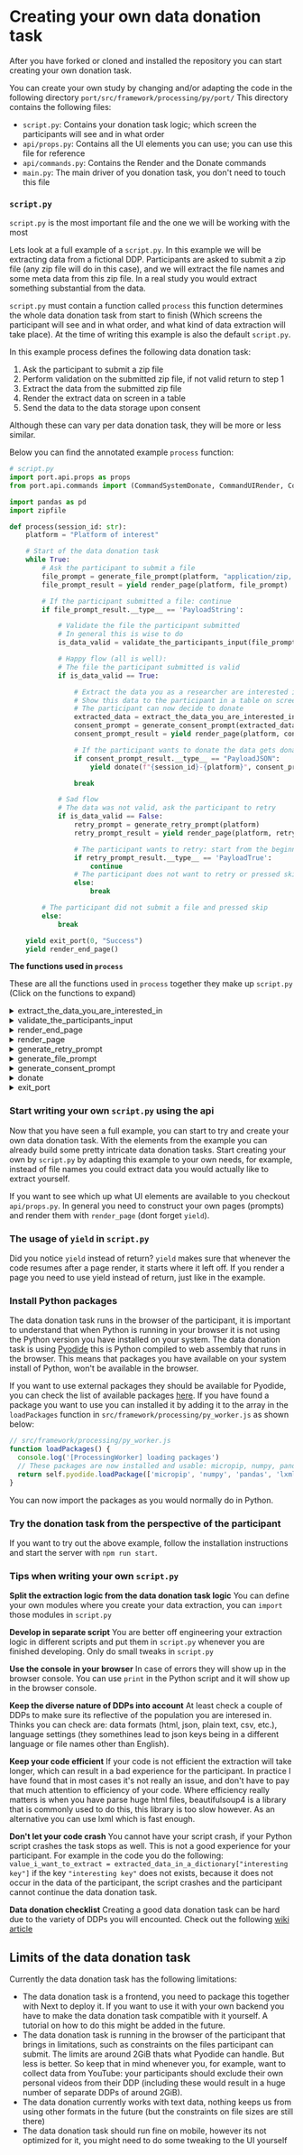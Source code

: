 # Creating your own data donation task


After you have forked or cloned and installed the repository you can start creating your own donation task. 

You can create your own study by changing and/or adapting the code in the following directory `port/src/framework/processing/py/port/`
This directory contains the following files:

* `script.py`: Contains your donation task logic; which screen the participants will see and in what order
* `api/props.py`: Contains all the UI elements you can use; you can use this file for reference
* `api/commands.py`: Contains the Render and the Donate commands
* `main.py`: The main driver of you donation task, you don't need to touch this file

### `script.py`

`script.py` is the most important file and the one we will be working with the most

Lets look at a full example of a `script.py`. In this example we will be extracting data from a fictional DDP. 
Participants are asked to submit a zip file (any zip file will do in this case), and we will extract the file names and some meta data from this zip file. 
In a real study you would extract something substantial from the data.

`script.py` must contain a function called `process` this function determines the whole data donation task from start to finish (Which screens the participant will see and in what order, and what kind of data extraction will take place). 
At the time of writing this example is also the default `script.py`. 

In this example process defines the following data donation task:

1. Ask the participant to submit a zip file
2. Perform validation on the submitted zip file, if not valid return to step 1
3. Extract the data from the submitted zip file
4. Render the extract data on screen in a table
5. Send the data to the data storage upon consent

Although these can vary per data donation task, they will be more or less similar.

Below you can find the annotated example `process` function: 

```python
# script.py
import port.api.props as props
from port.api.commands import (CommandSystemDonate, CommandUIRender, CommandSystemExit)

import pandas as pd
import zipfile

def process(session_id: str):
    platform = "Platform of interest"

    # Start of the data donation task
    while True:
        # Ask the participant to submit a file
        file_prompt = generate_file_prompt(platform, "application/zip, text/plain")
        file_prompt_result = yield render_page(platform, file_prompt)

        # If the participant submitted a file: continue
        if file_prompt_result.__type__ == 'PayloadString':

            # Validate the file the participant submitted
            # In general this is wise to do 
            is_data_valid = validate_the_participants_input(file_prompt_result.value)

            # Happy flow (all is well):
            # The file the participant submitted is valid
            if is_data_valid == True:

                # Extract the data you as a researcher are interested in, and put it in a pandas DataFrame
                # Show this data to the participant in a table on screen
                # The participant can now decide to donate
                extracted_data = extract_the_data_you_are_interested_in(file_prompt_result.value)
                consent_prompt = generate_consent_prompt(extracted_data)
                consent_prompt_result = yield render_page(platform, consent_prompt)

                # If the participant wants to donate the data gets donated
                if consent_prompt_result.__type__ == "PayloadJSON":
                    yield donate(f"{session_id}-{platform}", consent_prompt_result.value)

                break

            # Sad flow
            # The data was not valid, ask the participant to retry
            if is_data_valid == False:
                retry_prompt = generate_retry_prompt(platform)
                retry_prompt_result = yield render_page(platform, retry_prompt)

                # The participant wants to retry: start from the beginning
                if retry_prompt_result.__type__ == 'PayloadTrue':
                    continue
                # The participant does not want to retry or pressed skip
                else:
                    break

        # The participant did not submit a file and pressed skip
        else:
            break

    yield exit_port(0, "Success")
    yield render_end_page()

```

**The functions used in `process`**

These are all the functions used in `process` together they make up `script.py` (Click on the functions to expand)

<details>
<summary>extract_the_data_you_are_interested_in</summary>

```python
def extract_the_data_you_are_interested_in(zip_file: str) -> pd.DataFrame:
    """
    This function extracts the data the researcher is interested in

    In this case we extract from the zipfile:
    * The filesnames
    * The compressed file size
    * The file size

    You could extract anything here
    """
    names = []
    out = pd.DataFrame()

    try:
        file = zipfile.ZipFile(zip_file)
        data = []
        for name in file.namelist():
            names.append(name)
            info = file.getinfo(name)
            data.append((name, info.compress_size, info.file_size))

        out = pd.DataFrame(data, columns=["File name", "Compressed file size", "File size"])

    except Exception as e:
        print(f"Something went wrong: {e}")

    return out
```

</details>

<details>
<summary>validate_the_participants_input</summary>

```python
def validate_the_participants_input(zip_file: str) -> bool:
    """
    Check if the participant actually submitted a zipfile
    Returns True if participant submitted a zipfile, otherwise False

    In reality you need to do a lot more validation.
    Some things you could check:
    - Check if the the file(s) are the correct format (json, html, binary, etc.)
    - If the files are in the correct language
    """

    try:
        with zipfile.ZipFile(zip_file) as zf:
            return True
    except zipfile.BadZipFile:
        return False
```

</details>

<details>
<summary>render_end_page</summary>

```python
def render_end_page():
    """
    Renders a thank you page
    """
    page = props.PropsUIPageEnd()
    return CommandUIRender(page)

```

</details>

<details>
<summary>render_page</summary>

```python
def render_page(platform: str, body, progress: int):
    """
    Renders the UI components
    """
    header = props.PropsUIHeader(props.Translatable({"en": platform, "nl": platform }))
    footer = props.PropsUIFooter(progress)
    page = props.PropsUIPageDonation(platform, header, body, footer)
    return CommandUIRender(page)
```

</details>

<details>
<summary>generate_retry_prompt</summary>

```python
def generate_retry_prompt(platform: str) -> props.PropsUIPromptConfirm:
    """
    Generates a retry screen, this can be used if validation failed for example.
    You can aks the participant to try again, and go back to the submit file prompt
    """
    text = props.Translatable({
        "en": f"Unfortunately, we cannot process your {platform} file. Continue, if you are sure that you selected the right file. Try again to select a different file.",
        "nl": f"Helaas, kunnen we uw {platform} bestand niet verwerken. Weet u zeker dat u het juiste bestand heeft gekozen? Ga dan verder. Probeer opnieuw als u een ander bestand wilt kiezen."
    })
    ok = props.Translatable({
        "en": "Try again",
        "nl": "Probeer opnieuw"
    })
    cancel = props.Translatable({
        "en": "Continue",
        "nl": "Verder"
    })
    return props.PropsUIPromptConfirm(text, ok, cancel)
```

</details>


<details>
<summary>generate_file_prompt</summary>

```python
def generate_file_prompt(platform: str) -> props.PropsUIPromptFileInput:
    """
    Generates a prompt that asks the participant to input a file
    """
    description = props.Translatable({
        "en": f"Please follow the download instructions and choose the file that you stored on your device. Click “Skip” at the right bottom, if you do not have a {platform} file. ",
        "nl": f"Volg de download instructies en kies het bestand dat u opgeslagen heeft op uw apparaat. Als u geen {platform} bestand heeft klik dan op “Overslaan” rechts onder."
    })
 
    return props.PropsUIPromptFileInput(description, "application/zip, text/plain")
```

</details>

<details>
<summary>generate_consent_prompt</summary>

```python
def generate_consent_prompt(df: pd.DataFrame) -> props.PropsUIPromptConsentForm:
    """
    Generates a prompt screen with table(s) with the extract data for the participant to review
    """
    table_title = props.Translatable({
        "en": "Zip file contents",
        "nl": "Inhoud zip bestand"
    })
    table = props.PropsUIPromptConsentFormTable("zip_contents", table_title, df)
    return props.PropsUIPromptConsentForm([table], [])
```

</details>

<details>
<summary>donate</summary>

```python
def donate(key, json_string):
    """
    Sends data to the backend
    """
    return CommandSystemDonate(key, json_string)
```

</details>


<details>
<summary>exit_port</summary>

```python
def exit_port(code, info):
    """
    When in Next this function exits the data donation task, and lets the participant return to Next
    """
    return CommandSystemExit(code, info)
```

</details>


### Start writing your own `script.py` using the api

Now that you have seen a full example, you can start to try and create your own data donation task. With the elements from the example you can already build some pretty intricate data donation tasks.
Start creating your own by `script.py` by adapting this example to your own needs, for example, instead of file names you could extract data you would actually like to extract yourself.

If you want to see which up what UI elements are available to you checkout `api/props.py`. In general you need to construct your own pages (prompts) and render them with `render_page` (dont forget `yield`).

### The usage of `yield` in `script.py`

Did you notice `yield` instead of return? `yield` makes sure that whenever the code resumes after a page render, it starts where it left off.
If you render a page you need to use yield instead of return, just like in the example.

### Install Python packages

The data donation task runs in the browser of the participant, it is important to understand that when Python is running in your browser it is not using the Python version you have installed on your system.
The data donation task is using [Pyodide](https://pyodide.org/en/stable/) this is Python compiled to web assembly that runs in the browser. 
This means that packages you have available on your system install of Python, won't be available in the browser.

If you want to use external packages they should be available for Pyodide, you can check the list of available packages [here](https://pyodide.org/en/stable/usage/packages-in-pyodide.html).
If you have found a package you want to use you can installed it by adding it to the array in the `loadPackages` function in `src/framework/processing/py_worker.js` as shown below:

```javascript
// src/framework/processing/py_worker.js
function loadPackages() {
  console.log('[ProcessingWorker] loading packages')
  // These packages are now installed and usable: micropip, numpy, pandas, and lxml
  return self.pyodide.loadPackage(['micropip', 'numpy', 'pandas', 'lxml'])
}
```

You can now import the packages as you would normally do in Python.

### Try the donation task from the perspective of the participant

If you want to try out the above example, follow the installation instructions and start the server with `npm run start`.

### Tips when writing your own `script.py`

**Split the extraction logic from the data donation task logic**
You can define your own modules where you create your data extraction, you can `import` those modules in `script.py`

**Develop in separate script**
You are better off engineering your extraction logic in different scripts and put them in `script.py` whenever you are finished developing. Only do small tweaks in `script.py`

**Use the console in your browser**
In case of errors they will show up in the browser console. You can use `print` in the Python script and it will show up in the browser console.

**Keep the diverse nature of DDPs into account**
At least check a couple of DDPs to make sure its reflective of the population you are interesed in. Thinks you can check are: data formats (html, json, plain text, csv, etc.), language settings (they somethines lead to json keys being in a different language or file names other than English).

**Keep your code efficient**
If your code is not efficient the extraction will take longer, which can result in a bad experience for the participant. In practice I have found that in most cases it's not really an issue, and don't have to pay that much attention to efficiency of your code.
Where efficiency really matters is when you have parse huge html files, beautifulsoup4 is a library that is commonly used to do this, this library is too slow however. As an alternative you can use lxml which is fast enough.


**Don't let your code crash**
You cannot have your script crash, if your Python script crashes the task stops as well. This is not a good experience for your participant.
For example in the code you do the following: `value_i_want_to_extract = extracted_data_in_a_dictionary["interesting key"]` if the key `"interesting key"` does not exists, because it does not occur in the data of the participant, the script crashes and the participant cannot continue the data donation task.

**Data donation checklist**
Creating a good data donation task can be hard due to the variety of DDPs you will encounted. 
Check out the following [wiki article](https://github.com/d3i-infra/data-donation-task/wiki/Data-donation-checklist)


## Limits of the data donation task

Currently the data donation task has the following limitations:

* The data donation task is a frontend, you need to package this together with Next to deploy it. If you want to use it with your own backend you have to make the data donation task compatible with it yourself. A tutorial on how to do this might be added in the future.
* The data donation task is running in the browser of the participant that brings in limitations, such as constraints on the files participant can submit. The limits are around 2GiB thats what Pyodide can handle. But less is better. So keep that in mind whenever you, for example, want to collect data from YouTube: your participants should exclude their own personal videos from their DDP (including these would result in a huge number of separate DDPs of around 2GiB).
* The data donation currently works with text data, nothing keeps us from using other formats in the future (but the constraints on file sizes are still there)
* The data donation task should run fine on mobile, however its not optimized for it, you might need to do some tweaking to the UI yourself
